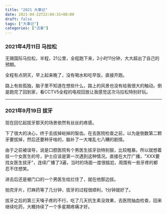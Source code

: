 ```yaml
---
title: "2021 大事记"
date: 2021-04-22T22:04:31+08:00
draft: false
tags: ["大事记"]
categories: ["活着"]
---
```


### 2021年4月11日 马拉松

无锡国际马拉松，半程，21公里，全程跑下来，2小时11分钟，大大超出了自己的预期。

全程有点阴天，早上起来晚了，没有喝水和吃早饭，直接开跑。

路上有些孤独，脑子里不知道在想些什么，路上的风景也没有给我很大的触动。倒是跑完了回到家，看CCTV5全程的电视回放让我感觉这次马拉松特别好玩。

----

### 2021年9月19日 拔牙

现在回忆起拔牙那天的场景依然有丝丝的疼感。

下了很大的决心，终于去拔掉蛀掉的智齿。在去医院检查之前，以为是倒数第二颗牙要拔掉，然后还要种牙啥的，脑补了一大堆乱七八糟的剧情。

由于之前被误导，说是口腔医院有个男医生拔牙劲特别狠，比较粗暴。所以就想着挂一个女医生的号，护士应该是第一次遇到这种情况。直接在大厅广播，"XXX要找女医生拔牙"，连续广播了3遍，当时的场面一度很尴尬，周围有一些牙疼的都忍不住想笑。

进去后还是被门口的一个男医生给拦住了，就在他那边拔。

拍完牙片，打麻药等了几分钟，拔牙的过程很顺利，1分钟就好了。

拔牙之后的第三天嗓子疼的不行，吃了几天抗生素没效果，去医院抽血检查，回来继续吃药，大概持续了一个多星期疼痛才好。



